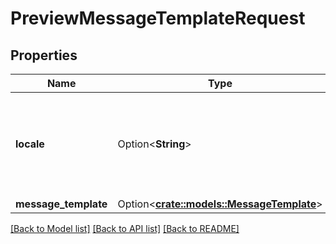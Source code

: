 # PreviewMessageTemplateRequest

## Properties

Name | Type | Description | Notes
------------ | ------------- | ------------- | -------------
**locale** | Option<**String**> | A Locale object represents a specific geographical, political, or cultural region. | [optional]
**message_template** | Option<[**crate::models::MessageTemplate**](MessageTemplate.md)> |  | [optional]

[[Back to Model list]](../README.md#documentation-for-models) [[Back to API list]](../README.md#documentation-for-api-endpoints) [[Back to README]](../README.md)


